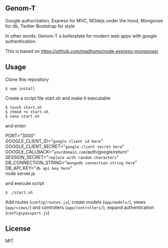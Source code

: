 ## Genom-T

Google authorization, Express for MVC, NOdejs under the hood, Mongoose for db, Twitter Bootstrap for style

In other words: Genom-T a boilerplate for modern web apps with google authentication.

This is based on https://github.com/madhums/node-express-mongoose/

## Usage

Clone this repository

    $ npm install

Create a script file start.sh and make it executable

	$ touch start.sh
	$ chmod +x start.sh
	$ nano start.sh

and enter:

PORT="3000" \
GOOGLE_CLIENT_ID="`google client id here`" \
GOOGLE_CLIENT_SECRET="`google client secret here`" \
GOOGLE_CALLBACK="`yourdomain.com`/auth/google/return" \
SESSION_SECRET="`replace with random characters`" \
DB_CONNECTION_STRING="`mongodb connection string here`" \
DB_API_KEY="`db api key here`" \
node server.js

and execute script

	$ ./start.sh

Add routes (`config/routes.js`), create models (`app/models/`), views (`app/views/`) and controllers (`app/controllers/`), expand authentication (`config\passport.js`)

## License

MIT
